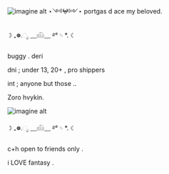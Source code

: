 ![imagine alt](https://github.com/morguekitti/morguekitti/blob/e2834cefa471c6402b48326448544e6400166191/0b32dac8099fd5f8883d916902511add.gif) ⋆༺𖤍༻⋆ portgas d ace my beloved.


☽ ₊☸.ೃ ﹏𓊝﹏ ࿔° 𓄼 *. ☾

buggy . deri 


dni ; under 13, 20+ , pro shippers

int ; anyone but those .. 

Zoro hvykin.

![imagine alt](https://github.com/morguekitti/morguekitti/blob/e2834cefa471c6402b48326448544e6400166191/icegif-934.gif) 

☽ ₊☸.ೃ ﹏𓊝﹏ ࿔° 𓄼 *. ☾

c+h open to friends only . 

i LOVE fantasy . 






